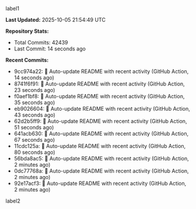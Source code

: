 
label1 
<!-- ACTIVITY_START -->
**Last Updated:** 2025-10-05 21:54:49 UTC

**Repository Stats:**
- Total Commits: 42439
- Last Commit: 14 seconds ago

**Recent Commits:**
- 9cc974a22: 🤖 Auto-update README with recent activity (GitHub Action, 14 seconds ago)
- 8741f6f91: 🤖 Auto-update README with recent activity (GitHub Action, 23 seconds ago)
- f0aef1bf8: 🤖 Auto-update README with recent activity (GitHub Action, 35 seconds ago)
- eb9026604: 🤖 Auto-update README with recent activity (GitHub Action, 43 seconds ago)
- 62d2b5ff9: 🤖 Auto-update README with recent activity (GitHub Action, 51 seconds ago)
- 641acb630: 🤖 Auto-update README with recent activity (GitHub Action, 67 seconds ago)
- 11cdc125a: 🤖 Auto-update README with recent activity (GitHub Action, 80 seconds ago)
- 56bda8ac5: 🤖 Auto-update README with recent activity (GitHub Action, 2 minutes ago)
- 0dc77768a: 🤖 Auto-update README with recent activity (GitHub Action, 2 minutes ago)
- 92e17acf3: 🤖 Auto-update README with recent activity (GitHub Action, 2 minutes ago)
<!-- ACTIVITY_END -->

label2
